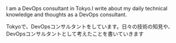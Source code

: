 I am a DevOps consultant in Tokyo.I write about my daily technical knowledge and thoughts as a DevOps consultant.

Tokyoで、DevOpsコンサルタントをしています。日々の技術の知見や、DevOpsコンサルタントとして考えたことを書いていきます
